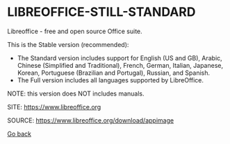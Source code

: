 # LIBREOFFICE-STILL-STANDARD

 Libreoffice - free and open source Office suite.
 
 This is the Stable version (recommended):
 
  - The Standard version includes support for English (US and GB),
    Arabic, Chinese (Simplified and Traditional), French, German,
    Italian, Japanese, Korean, Portuguese (Brazilian and Portugal),
    Russian, and Spanish.
  - The Full version includes all languages supported by LibreOffice.
  
  NOTE: this version does NOT includes manuals.
 
 SITE: https://www.libreoffice.org

 SOURCE: https://www.libreoffice.org/download/appimage

 [Go back](https://portable-linux-apps.github.io/apps.html)
